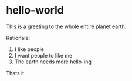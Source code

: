 # hello-world
This is a greeting to the whole entire planet earth.

Rationale:

1. I like people
2. I want people to like me
3. The earth needs more hello-ing

Thats it.
